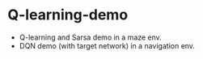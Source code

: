 # Q-learning-demo

- Q-learning and Sarsa demo in a maze env.
- DQN demo (with target network) in a navigation env.
